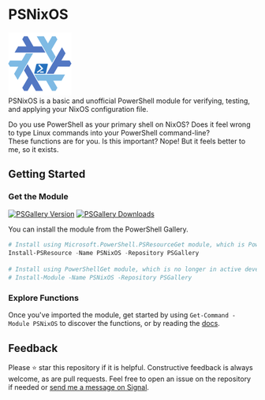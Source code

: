 # PSNixOS  
![](images\psnixos-icon-128x128.png)  
PSNixOS is a basic and unofficial PowerShell module for verifying, testing, and applying your NixOS configuration file.  
  
Do you use PowerShell as your primary shell on NixOS? Does it feel wrong to type Linux commands into your PowerShell command-line?  
These functions are for you. Is this important? Nope! But it feels better to me, so it exists.  
  
## Getting Started  
### Get the Module
[![PSGallery Version](https://img.shields.io/powershellgallery/v/PSNixOS.png?style=for-the-badge&label=PowerShell%20Gallery)](https://www.powershellgallery.com/packages/PSNixOS/) [![PSGallery Downloads](https://img.shields.io/powershellgallery/dt/PSNixOS.png?style=for-the-badge&label=Downloads)](https://www.powershellgallery.com/packages/PSNixOS/)  
  
You can install the module from the PowerShell Gallery.
  
```PowerShell
# Install using Microsoft.PowerShell.PSResourceGet module, which is PowerShellGet's successor.
Install-PSResource -Name PSNixOS -Repository PSGallery

# Install using PowerShellGet module, which is no longer in active development.
# Install-Module -Name PSNixOS -Repository PSGallery
```  
  
### Explore Functions
Once you've imported the module, get started by using `Get-Command -Module PSNixOS` to discover the functions, or by reading the [docs](/docs).
  
## Feedback  
Please ⭐ star this repository if it is helpful. Constructive feedback is always welcome, as are pull requests. Feel free to open an issue on the repository if needed or [send me a message on Signal](https://griff.systems/signal).  

